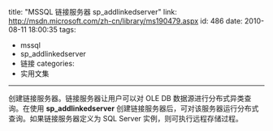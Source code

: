 title: "MSSQL 链接服务器 sp_addlinkedserver"
link: http://msdn.microsoft.com/zh-cn/library/ms190479.aspx
id: 486
date: 2010-08-11 18:00:35
tags: 
- mssql
- sp_addlinkedserver
- 链接
categories: 
- 实用文集
---

创建链接服务器。链接服务器让用户可以对 OLE DB 数据源进行分布式异类查询。在使用 **sp_addlinkedserver** 创建链接服务器后，可对该服务器运行分布式查询。如果链接服务器定义为 SQL Server 实例，则可执行远程存储过程。
